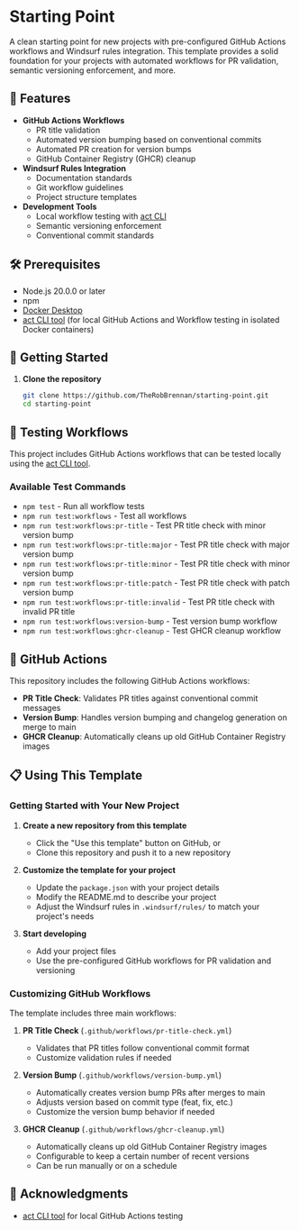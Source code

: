 # Starting Point

A clean starting point for new projects with pre-configured GitHub Actions workflows and Windsurf rules integration. This template provides a solid foundation for your projects with automated workflows for PR validation, semantic versioning enforcement, and more.

## 🚀 Features

- **GitHub Actions Workflows**
  - PR title validation
  - Automated version bumping based on conventional commits
  - Automated PR creation for version bumps
  - GitHub Container Registry (GHCR) cleanup
- **Windsurf Rules Integration**
  - Documentation standards
  - Git workflow guidelines
  - Project structure templates
- **Development Tools**
  - Local workflow testing with [act CLI](https://github.com/nektos/act)
  - Semantic versioning enforcement
  - Conventional commit standards

## 🛠️ Prerequisites

- Node.js 20.0.0 or later
- npm
- [Docker Desktop](https://www.docker.com/products/docker-desktop/)
- [act CLI tool](https://github.com/nektos/act) (for local GitHub Actions and Workflow testing in isolated Docker containers)

## 🚦 Getting Started

1. **Clone the repository**

   ```bash
   git clone https://github.com/TheRobBrennan/starting-point.git
   cd starting-point
   ```

## 🧪 Testing Workflows

This project includes GitHub Actions workflows that can be tested locally using the [act CLI tool](https://github.com/nektos/act).

### Available Test Commands

- `npm test` - Run all workflow tests
- `npm run test:workflows` - Test all workflows
- `npm run test:workflows:pr-title` - Test PR title check with minor version bump
- `npm run test:workflows:pr-title:major` - Test PR title check with major version bump
- `npm run test:workflows:pr-title:minor` - Test PR title check with minor version bump
- `npm run test:workflows:pr-title:patch` - Test PR title check with patch version bump
- `npm run test:workflows:pr-title:invalid` - Test PR title check with invalid PR title
- `npm run test:workflows:version-bump` - Test version bump workflow
- `npm run test:workflows:ghcr-cleanup` - Test GHCR cleanup workflow

## 🤖 GitHub Actions

This repository includes the following GitHub Actions workflows:

- **PR Title Check**: Validates PR titles against conventional commit messages
- **Version Bump**: Handles version bumping and changelog generation on merge to main
- **GHCR Cleanup**: Automatically cleans up old GitHub Container Registry images

## 📋 Using This Template

### Getting Started with Your New Project

1. **Create a new repository from this template**
   - Click the "Use this template" button on GitHub, or
   - Clone this repository and push it to a new repository

2. **Customize the template for your project**
   - Update the `package.json` with your project details
   - Modify the README.md to describe your project
   - Adjust the Windsurf rules in `.windsurf/rules/` to match your project's needs

3. **Start developing**
   - Add your project files
   - Use the pre-configured GitHub workflows for PR validation and versioning

### Customizing GitHub Workflows

The template includes three main workflows:

1. **PR Title Check** (`.github/workflows/pr-title-check.yml`)
   - Validates that PR titles follow conventional commit format
   - Customize validation rules if needed

2. **Version Bump** (`.github/workflows/version-bump.yml`)
   - Automatically creates version bump PRs after merges to main
   - Adjusts version based on commit type (feat, fix, etc.)
   - Customize the version bump behavior if needed

3. **GHCR Cleanup** (`.github/workflows/ghcr-cleanup.yml`)
   - Automatically cleans up old GitHub Container Registry images
   - Configurable to keep a certain number of recent versions
   - Can be run manually or on a schedule

## 🙏 Acknowledgments

- [act CLI tool](https://github.com/nektos/act) for local GitHub Actions testing
